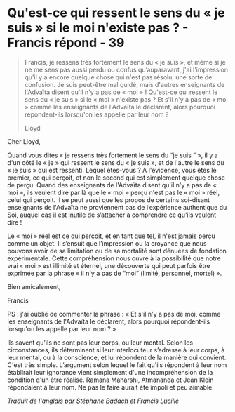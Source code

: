 # Qu'est-ce qui ressent le sens du « je suis » si le moi n'existe pas ? - Francis répond - 39

>Francis, je ressens très fortement le sens du « je suis », et même si je ne me sens pas aussi perdu ou confus qu’auparavant, j'ai l'impression qu'il y a encore quelque chose qui n'est pas résolu, une sorte de confusion. Je suis peut-être mal guidé, mais d'autres enseignants de l'Advaïta disent qu'il n'y a pas de « moi » ! Qu'est-ce qui ressent le sens du « je suis » si le « moi » n'existe pas ? Et s'il n'y a pas de « moi » comme les enseignants de l'Advaïta le déclarent, alors pourquoi répondent-ils lorsqu'on les appelle par leur nom ? 
>
>Lloyd

Cher Lloyd, 

Quand vous dites « je ressens très fortement le sens du “je suis ” », il y a d'un côté le « je » qui ressent le sens du « je suis », et de l'autre le sens du « je suis » qui est ressenti. Lequel êtes-vous ? A l'évidence, vous êtes le premier, ce qui perçoit, et non le second qui est simplement quelque chose de perçu. Quand des enseignants de l'Advaïta disent qu'il n'y a pas de « moi », ils veulent dire par là que le « moi » perçu n'est pas le « moi » réel, celui qui perçoit. Il se peut aussi que les propos de certains soi-disant enseignants de l'Advaïta ne proviennent pas de l’expérience authentique du Soi, auquel cas il est inutile de s’attacher à comprendre ce qu'ils veulent dire ! 

Le « moi » réel est ce qui perçoit, et en tant que tel, il n'est jamais perçu comme un objet. Il s’ensuit que l’impression ou la croyance que nous pouvons avoir de sa limitation ou de sa mortalité sont dénuées de fondation expérimentale. Cette compréhension nous ouvre à la possibilité que notre vrai « moi » est illimité et éternel, une découverte qui peut parfois être exprimée par la phrase « il n'y a pas de “moi” (limité, personnel, mortel) ». 

Bien amicalement, 

Francis 

PS : j'ai oublié de commenter la phrase : « Et s'il n'y a pas de moi, comme les enseignants de l'Advaïta le déclarent, alors pourquoi répondent-ils lorsqu'on les appelle par leur nom ? » 

Ils savent qu'ils ne sont pas leur corps, ou leur mental. Selon les circonstances, ils déterminent si leur interlocuteur s’adresse à leur corps, à leur mental, ou à la conscience, et lui répondent de la manière qui convient. C'est très simple. L’argument selon lequel le fait qu'ils répondent à leur nom établirait leur ignorance vient simplement d'une incompréhension de la condition d'un être réalisé. Ramana Maharshi, Atmananda et Jean Klein répondaient à leur nom. Ne pas le faire aurait été impoli et peu aimable. 

_Traduit de l'anglais par Stéphane Badach et Francis Lucille_

